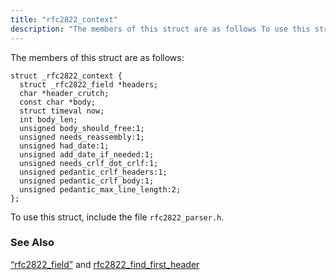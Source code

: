 ```yaml
---
title: "rfc2822_context"
description: "The members of this struct are as follows To use this struct include the file rfc 2822 parser h Section 68 67 rfc 2822 field and rfc 2822 find first header..."
---
```


The members of this struct are as follows:

```
struct _rfc2822_context {
  struct _rfc2822_field *headers;
  char *header_crutch;
  const char *body;
  struct timeval now;
  int body_len;
  unsigned body_should_free:1;
  unsigned needs_reassembly:1;
  unsigned had_date:1;
  unsigned add_date_if_needed:1;
  unsigned needs_crlf_dot_crlf:1;
  unsigned pedantic_crlf_headers:1;
  unsigned pedantic_crlf_body:1;
  unsigned pedantic_max_line_length:2;
};
```

To use this struct, include the file `rfc2822_parser.h`.

### <a name="idp34505104"></a> See Also

[“rfc2822_field”](/momentum/3/3-api/structs-rfc-2822-field) and [rfc2822_find_first_header](/momentum/3/3-api/apis-rfc-2822-find-first-header)